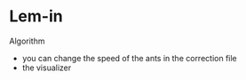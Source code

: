 # Lem-in

Algorithm

- you can change the speed of the ants in the correction file
- the visualizer 
